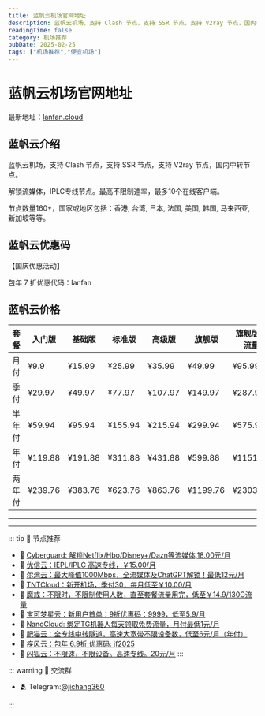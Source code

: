 ```yaml
---
title: 蓝帆云机场官网地址
description: 蓝帆云机场，支持 Clash 节点，支持 SSR 节点，支持 V2ray 节点，国内中转节点。
readingTime: false
category: 机场推荐
pubDate: 2025-02-25
tags: ["机场推荐","便宜机场"]
---
```


# 蓝帆云机场官网地址

最新地址：[lanfan.cloud](https://a.suola.link/youxinyun)

## 蓝帆云介绍

蓝帆云机场，支持 Clash 节点，支持 SSR 节点，支持 V2ray 节点，国内中转节点。

解锁流媒体，IPLC专线节点。最高不限制速率，最多10个在线客户端。

节点数量160+，国家或地区包括：香港, 台湾, 日本, 法国, 美国, 韩国, 马来西亚, 新加坡等等。

## 蓝帆云优惠码

【国庆优惠活动】

包年 7 折优惠代码：lanfan

## 蓝帆云价格

|套餐|入门版|基础版|标准版|高级版|旗舰版|旗舰版大流量|
|----|----|----|----|----|----|----|
|月付|¥9.9|¥15.99|¥25.99|¥35.99|¥49.99|¥95.99|
|季付|¥29.97|¥49.97|¥77.97|¥107.97|¥149.97|¥287.97|
|半年付|¥59.94|¥95.94|¥155.94|¥215.94|¥299.94|¥575.94|
|年付|¥119.88|¥191.88|¥311.88|¥431.88|¥599.88|¥1151.88|
|两年付|¥239.76|¥383.76|¥623.76|¥863.76|¥1199.76|¥2303.76|


---------
---------

::: tip 🎉 节点推荐
- 🚀 [Cyberguard: 解锁Netflix/Hbo/Disney+/Dazn等流媒体,18.00元/月](https://www.cyberguard.best/#/register?code=XsreC0T5)<br>
- 🚀 [优信云：IEPL/IPLC 高速专线，￥15.00/月](https://www.优信云.com/#/register?code=JRtE5uIV)<br>
- 🚀 [尔湾云：最大峰值1000Mbps，全流媒体及ChatGPT解锁！最低12元/月](https://erwan6.net/auth/register?code=BoObCd)<br>
- 🚀 [TNTCloud：新开机场，季付30，每月低至￥10.00/月](https://haibing822.tntvipaff.cc/#/register?code=GtjJVgml)<br>
- 🚀 [魔戒：不限时，不限制使用人数，直至套餐流量用完，低至￥14.9/130G流量](https://mojie.app/#/register?code=sSdtPtLo)<br>
- 🚀 [宝可梦星云：新用户首单：9折优惠码：9999，低至5.9/月 ](https://love.521pokemon.com/register?code=56ERkkxp)<br>
- 🚀 [NanoCloud: 绑定TG机器人每天领取免费流量，月付最低1元/月](https://edu.uodoo.bid/auth/register?code=JMiOQDHf)<br>
- 🚀 [肥猫云：全专线中转隧道，高速大宽带不限设备数，低至6元/月（年付）](https://fchb1188.fcvipaff.cc/register?aff=X1vZd2wf)<br>
- 🚀 [疾风云：包年 6.9折 优惠码: jf2025](https://homes.tr25.cn?code=ReCm)<br>
- 🚀 [闪狐云：不限速，不限设备。高速专线。20元/月](https://inv02.ffaff.cc/register?aff=WQApz2pv)
:::

::: warning  💬 交流群

- 🫂 Telegram:[@jichang360](https://t.me/jichang360)

:::
